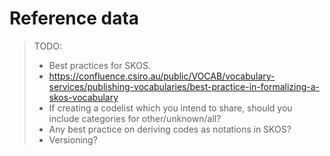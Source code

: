 # Reference data

> TODO:
>
> - Best practices for SKOS.
> - https://confluence.csiro.au/public/VOCAB/vocabulary-services/publishing-vocabularies/best-practice-in-formalizing-a-skos-vocabulary
> - If creating a codelist which you intend to share, should you include categories for other/unknown/all?
> - Any best practice on deriving codes as notations in SKOS?
> - Versioning?
